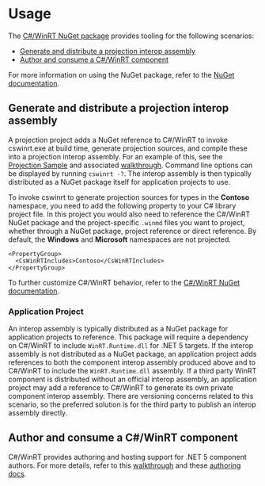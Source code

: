 # Usage

The [C#/WinRT NuGet package](https://www.nuget.org/packages/Microsoft.Windows.CsWinRT/) provides tooling for the following scenarios:

- [Generate and distribute a projection interop assembly](#generate-and-distribute-a-projection-interop-assembly)
- [Author and consume a C#/WinRT component](#author-and-consume-a-cwinrt-component)

For more information on using the NuGet package, refer to the [NuGet documentation](../nuget/readme.md).

## Generate and distribute a projection interop assembly

A projection project adds a NuGet reference to C#/WinRT to invoke cswinrt.exe at build time, generate projection sources, and compile these into a projection interop assembly. For an example of this, see the [Projection Sample](https://github.com/microsoft/CsWinRT/tree/master/src/Samples/Net5ProjectionSample) and associated [walkthrough](https://docs.microsoft.com/windows/uwp/csharp-winrt/net-projection-from-cppwinrt-component). Command line options can be displayed by running `cswinrt -?`.  The interop assembly is then typically distributed as a NuGet package itself for application projects to use.

To invoke cswinrt to generate projection sources for types in the **Contoso** namespace, you need to add the following property to your C# library project file. In this project you would also need to reference the C#/WinRT NuGet package and the project-specific `.winmd` files you want to project, whether through a NuGet package, project reference or direct reference. By default, the **Windows** and **Microsoft** namespaces are not projected.

```  
<PropertyGroup>
  <CsWinRTIncludes>Contoso</CsWinRTIncludes>
</PropertyGroup>
```

To further customize C#/WinRT behavior, refer to the [C#/WinRT NuGet documentation](../nuget/readme.md).

### Application Project

An interop assembly is typically distributed as a NuGet package for application projects to reference. This package will require a dependency on C#/WinRT to include `WinRT.Runtime.dll` for .NET 5 targets. If the interop assembly is not distributed as a NuGet package, an application project adds references to both the component interop assembly produced above and to C#/WinRT to include the `WinRT.Runtime.dll` assembly. If a third party WinRT component is distributed without an official interop assembly, an application project may add a reference to C#/WinRT to generate its own private component interop assembly.  There are versioning concerns related to this scenario, so the preferred solution is for the third party to publish an interop assembly directly.

## Author and consume a C#/WinRT component

C#/WinRT provides authoring and hosting support for .NET 5 component authors. For more details, refer to this [walkthrough](https://docs.microsoft.com/en-us/windows/uwp/csharp-winrt/create-windows-runtime-component-cswinrt) and these [authoring docs](https://github.com/microsoft/CsWinRT/blob/master/docs/authoring.md).
